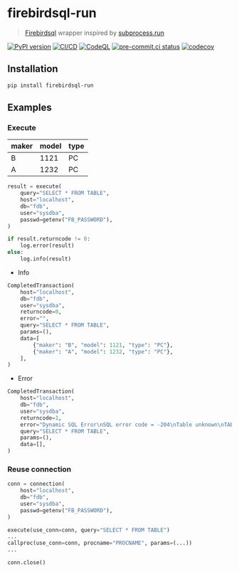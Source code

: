 # firebirdsql-run

> [Firebirdsql](https://github.com/nakagami/pyfirebirdsql/) wrapper inspired by [subprocess.run](https://docs.python.org/3/library/subprocess.html#subprocess.run)

[![PyPI version](https://img.shields.io/pypi/v/firebirdsql-run)](https://pypi.org/project/firebirdsql-run)
[![CI/CD](https://github.com/DeadNews/firebirdsql-run/actions/workflows/python-app.yml/badge.svg)](https://github.com/DeadNews/firebirdsql-run/actions/workflows/python-app.yml)
[![CodeQL](https://github.com/DeadNews/firebirdsql-run/actions/workflows/python-codeql.yml/badge.svg)](https://github.com/DeadNews/firebirdsql-run/actions/workflows/python-codeql.yml)
[![pre-commit.ci status](https://results.pre-commit.ci/badge/github/DeadNews/firebirdsql-run/main.svg)](https://results.pre-commit.ci/latest/github/DeadNews/firebirdsql-run/main)
[![codecov](https://codecov.io/gh/DeadNews/firebirdsql-run/branch/main/graph/badge.svg?token=OCZDZIYPMC)](https://codecov.io/gh/DeadNews/firebirdsql-run)

## Installation

```sh
pip install firebirdsql-run
```

## Examples

### Execute

| maker | model | type |
| ----- | ----- | ---- |
| B     | 1121  | PC   |
| A     | 1232  | PC   |

```py
result = execute(
    query="SELECT * FROM TABLE",
    host="localhost",
    db="fdb",
    user="sysdba",
    passwd=getenv("FB_PASSWORD"),
)

if result.returncode != 0:
    log.error(result)
else:
    log.info(result)
```

- Info

```py
CompletedTransaction(
    host="localhost",
    db="fdb",
    user="sysdba",
    returncode=0,
    error="",
    query="SELECT * FROM TABLE",
    params=(),
    data=[
        {"maker": "B", "model": 1121, "type": "PC"},
        {"maker": "A", "model": 1232, "type": "PC"},
    ],
)
```

- Error

```py
CompletedTransaction(
    host="localhost",
    db="fdb",
    user="sysdba",
    returncode=1,
    error="Dynamic SQL Error\nSQL error code = -204\nTable unknown\nTABLE\nAt line 1, column 15\n",
    query="SELECT * FROM TABLE",
    params=(),
    data=[],
)
```

### Reuse connection

```py
conn = connection(
    host="localhost",
    db="fdb",
    user="sysdba",
    passwd=getenv("FB_PASSWORD"),
)

execute(use_conn=conn, query="SELECT * FROM TABLE")
...
callproc(use_conn=conn, procname="PROCNAME", params=(...))
...

conn.close()
```
